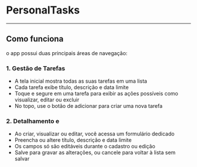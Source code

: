 # PersonalTasks
---

## Como funciona

o app possui duas principais áreas de navegação:

### 1. Gestão de Tarefas

- A tela inicial mostra todas as suas tarefas em uma lista
- Cada tarefa exibe título, descrição e data limite
- Toque e segure em uma tarefa para exibir as ações possíveis como visualizar, editar ou excluir
- No topo, use o botão de adicionar para criar uma nova tarefa

### 2. Detalhamento e

- Ao criar, visualizar ou editar, você acessa um formulário dedicado
- Preencha ou altere título, descrição e data limite
- Os campos só são editáveis durante o cadastro ou edição
- Salve para gravar as alterações, ou cancele para voltar à lista sem salvar